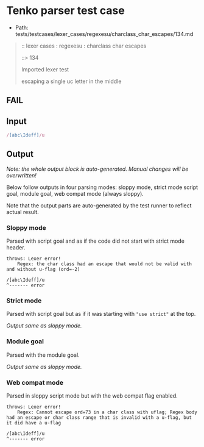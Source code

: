 # Tenko parser test case

- Path: tests/testcases/lexer_cases/regexesu/charclass_char_escapes/134.md

> :: lexer cases : regexesu : charclass char escapes
>
> ::> 134
>
> Imported lexer test
>
> escaping a single uc letter in the middle

## FAIL

## Input

`````js
/[abc\Ideff]/u
`````

## Output

_Note: the whole output block is auto-generated. Manual changes will be overwritten!_

Below follow outputs in four parsing modes: sloppy mode, strict mode script goal, module goal, web compat mode (always sloppy).

Note that the output parts are auto-generated by the test runner to reflect actual result.

### Sloppy mode

Parsed with script goal and as if the code did not start with strict mode header.

`````
throws: Lexer error!
    Regex: the char class had an escape that would not be valid with and without u-flag (ord=-2)

/[abc\Ideff]/u
^------- error
`````

### Strict mode

Parsed with script goal but as if it was starting with `"use strict"` at the top.

_Output same as sloppy mode._

### Module goal

Parsed with the module goal.

_Output same as sloppy mode._

### Web compat mode

Parsed in sloppy script mode but with the web compat flag enabled.

`````
throws: Lexer error!
    Regex: Cannot escape ord=73 in a char class with uflag; Regex body had an escape or char class range that is invalid with a u-flag, but it did have a u-flag

/[abc\Ideff]/u
^------- error
`````

